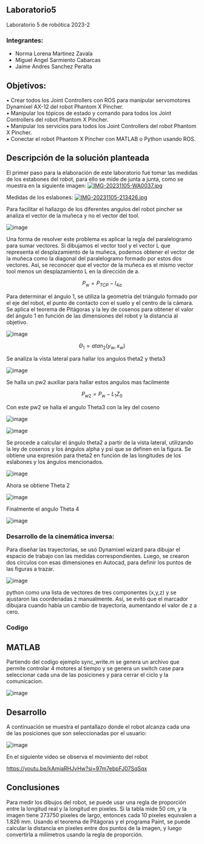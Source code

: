 ## Laboratorio5
Laboratorio 5 de robótica 2023-2

### Integrantes: 
- Norma Lorena Martinez Zavala
- Miguel Angel Sarmiento Cabarcas
- Jaime Andres Sanchez Peralta

## Objetivos:
• Crear todos los Joint Controllers con ROS para manipular servomotores Dynamixel AX-12 del robot Phantom X Pincher. <br>
• Manipular los tópicos de estado y comando para todos los Joint Controllers del robot Phantom X Pincher. <br>
• Manipular los servicios para todos los Joint Controllers del robot Phantom X Pincher. <br>
• Conectar el robot Phantom X Pincher con MATLAB o Python usando ROS. <br>

## Descripción de la solución planteada
El primer paso para la elaboración de este laboratorio fué tomar las medidas de los estabones del robot, para ello se mide de junta a junta, como se muestra en la siguiente imagen:
[![IMG-20231105-WA0037.jpg](https://i.postimg.cc/3wGRwpRx/IMG-20231105-WA0037.jpg)](https://postimg.cc/CZFYPRk3)

Medidas de los eslabones:
[![IMG-20231105-213426.jpg](https://i.postimg.cc/RZcyVZmz/IMG-20231105-213426.jpg)](https://postimg.cc/hXtp2ghC)

Para facilitar el hallazgo de los diferentes angulos del robot pincher se analiza el vector de la muñeca y no el vector del tool.

![image](https://github.com/jasp311/Laboratorio_5/assets/47614570/9c773d14-1cf8-4869-b974-c6a3810e9783)

Una forma de resolver este problema es aplicar la regla del paralelogramo para sumar vectores. Si dibujamos el vector tool y el vector L que representa el desplazamiento de la muñeca, podemos obtener el vector de la muñeca como la diagonal del paralelogramo formado por estos dos vectores. Así, se reconocer que el vector de la muñeca es el mismo vector tool menos un desplazamiento L en la dirección de a.

$$ P_{w} = P_{TCP} - I_{4a} $$

Para determinar el ángulo 1, se utiliza la geometría del triángulo formado por el eje del robot, el punto de contacto con el suelo y el centro de la cámara. Se aplica el teorema de Pitágoras y la ley de cosenos para obtener el valor del ángulo 1 en función de las dimensiones del robot y la distancia al objetivo.

![image](https://github.com/jasp311/Laboratorio_5/assets/47614570/25b02a56-51e3-4bae-ad36-d4b6ed4af76a)

$$ \Theta_{1} = atan_{2} (y_{w},x_{w}) $$

Se analiza la vista lateral para hallar los angulos theta2 y theta3

![image](https://github.com/jasp311/Laboratorio_5/assets/47614570/fb857897-b6a8-42c5-a6ab-ab055d124c8c)

Se halla un pw2 auxiliar para hallar estos angulos mas facilmente

$$ P_{w2} = P_{w}-L_{1}Z_{0} $$

Con este pw2 se halla el angulo Theta3 con la ley del coseno

![image](https://github.com/jasp311/Laboratorio_5/assets/47614570/5883d1f9-6073-4efe-b031-89678a3df457)

![image](https://github.com/jasp311/Laboratorio_5/assets/47614570/9522674a-280b-4500-9a01-0483ccfde006)

Se procede a calcular el ángulo theta2 a partir de la vista lateral, utilizando la ley de cosenos y los ángulos alpha y psi que se definen en la figura. Se obtiene una expresión para theta2 en función de las longitudes de los eslabones y los ángulos mencionados.


![image](https://github.com/jasp311/Laboratorio_5/assets/47614570/a31d09d6-1145-4fb1-ab3e-48f459462d09)

Ahora se obtiene Theta 2

![image](https://github.com/jasp311/Laboratorio_5/assets/47614570/07570c60-ea8d-445d-8857-e8568d9c5977)

Finalmente el angulo Theta 4


![image](https://github.com/jasp311/Laboratorio_5/assets/47614570/337c4385-825b-4323-b3c3-56132cd1fdbf)



### Desarrollo de la cinemática inversa:

Para diseñar las trayectorias, se usó Dynamixel wizard para dibujar el espacio de trabajo con las medidas correspondientes. Luego, se crearon dos círculos con esas dimensiones en Autocad, para definir los puntos de las figuras a trazar.

![image](https://github.com/jasp311/Laboratorio_5/assets/47614570/69d0457f-728d-4891-9b7d-e4a66f806489)

python como una lista de vectores de tres componentes (x,y,z) y se ajustaron las coordenadas z manualmente. Así, se evitó que el marcador dibujara cuando había un cambio de trayectoria, aumentando el valor de z a cero.
   


### Codigo

## MATLAB

Partiendo del codigo ejemplo sync_write.m se genera un archivo que permite controlar 4  motores al tiempo y se genera un switch case para seleccionar cada una de las posiciones y para cerrar el ciclo  y la comunicacion.

![image](https://github.com/misarmientoc/Robotica_lab4/assets/47614570/6fda32ef-cdd8-42ed-a904-42a767216e08)



## Desarrollo

A continuación se muestra el pantallazo donde el robot alcanza cada una de las posiciones que son seleccionadas por el usuario:

![image](https://github.com/misarmientoc/Robotica_lab4/assets/47614570/417cc620-1d4d-4786-a331-3a7a1c268bd7)

En el siguiente video se observa el movimiento del robot

https://youtu.be/kAmjaRHJvHw?si=97m7ebpFJ07SqSqx

## Conclusiones
Para medir los dibujos del robot, se puede usar una regla de proporción entre la longitud real y la longitud en pixeles. Si la tabla mide 50 cm, y la imagen tiene 273750 pixeles de largo, entonces cada 10 pixeles equivalen a 1.826 mm. Usando el teorema de Pitágoras y el programa Paint, se puede calcular la distancia en pixeles entre dos puntos de la imagen, y luego convertirla a milímetros usando la regla de proporción.
